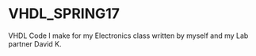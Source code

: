 # VHDL_SPRING17
VHDL Code I make for my Electronics class written by myself and my Lab partner David K.
